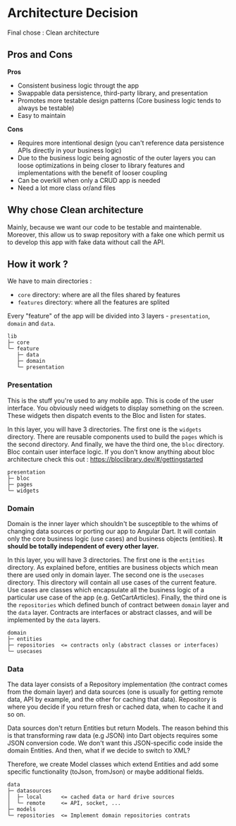 # Architecture Decision

Final chose : Clean architecture

## Pros and Cons

**Pros**
- Consistent business logic througt the app
- Swappable data persistence, third-party library, and presentation
- Promotes more testable design patterns (Core business logic tends to always be testable)
- Easy to maintain

**Cons**
- Requires more intentional design (you can't reference data persistence APIs directly in your business logic)
- Due to the business logic being agnostic of the outer layers you can loose optimizations in being closer to library features and implementations with the benefit of looser coupling
- Can be overkill when only a CRUD app is needed
- Need a lot more class or/and files

## Why chose Clean architecture

Mainly, because we want our code to be testable and maintenable.
Moreover, this allow us to swap repository with a fake one which permit us to develop this app with fake data without call the API.

## How it work ?

We have to main directories :
- `core` directory: where are all the files shared by features
- `features` directory: where all the features are splited

Every "feature" of the app will be divided into 3 layers - `presentation`, `domain` and `data`.

```
lib
├─ core
└─ feature
   ├─ data
   ├─ domain
   └─ presentation
```

### Presentation
This is the stuff you're used to any mobile app. This is code of the user interface. You obviously need widgets to display something on the screen. These widgets then dispatch events to the Bloc and listen for states.

In this layer, you will have 3 directories. The first one is the `widgets` directory. There are reusable components used to build the `pages` which is the second directory. And finally, we have the third one, the `bloc` directory. Bloc contain user interface logic. If you don't know anything about bloc architecture check this out : https://bloclibrary.dev/#/gettingstarted

```
presentation
├─ bloc
├─ pages
└─ widgets
```

### Domain
Domain is the inner layer which shouldn't be susceptible to the whims of changing data sources or porting our app to Angular Dart. It will contain only the core business logic (use cases) and business objects (entities). **It should be totally independent of every other layer.**

In this layer, you will have 3 directories. The first one is the `entities` directory. As explained before, entities are business objects which mean there are used only in domain layer. The second one is the `usecases` directory. This directory will contain all use cases of the current feature. Use cases are classes which encapsulate all the business logic of a particular use case of the app (e.g. GetCartArticles). Finally, the third one is the `repositories` which defined bunch of contract between `domain` layer and the `data` layer. Contracts are interfaces or abstract classes, and will be implemented by the `data` layers.

```
domain
├─ entities
├─ repositories  <= contracts only (abstract classes or interfaces)
└─ usecases
```

### Data
The data layer consists of a Repository implementation (the contract comes from the domain layer) and data sources (one is usually for getting remote data, API by example, and the other for caching that data). Repository is where you decide if you return fresh or cached data, when to cache it and so on.

Data sources don't return Entities but return Models. The reason behind this is that transforming raw data (e.g JSON) into Dart objects requires some JSON conversion code. We don't want this JSON-specific code inside the domain Entities. And then, what if we decide to switch to XML?

Therefore, we create Model classes which extend Entities and add some specific functionality (toJson, fromJson) or maybe additional fields.

```
data
├─ datasources
│  ├─ local      <= cached data or hard drive sources
│  └─ remote     <= API, socket, ...
├─ models
└─ repositories  <= Implement domain repositories contrats
```
